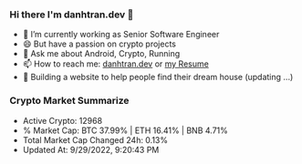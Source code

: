 ### Hi there I'm danhtran.dev 👋

- 🔭 I’m currently working as Senior Software Engineer
- 😄 But have a passion on crypto projects
- 💬 Ask me about Android, Crypto, Running 
- 📫 How to reach me: <a href="https://danhtran.dev" target="_blank">danhtran.dev</a> or <a href="Developer-Resume.pdf" target="_blank">my Resume</a>
- 🌱 Building a website to help people find their dream house (updating ...)

### Crypto Market Summarize
- Active Crypto: 12968
- % Market Cap: BTC 37.99% | ETH 16.41% | BNB 4.71%
- Total Market Cap Changed 24h: 0.13%
- Updated At: 9/29/2022, 9:20:43 PM
